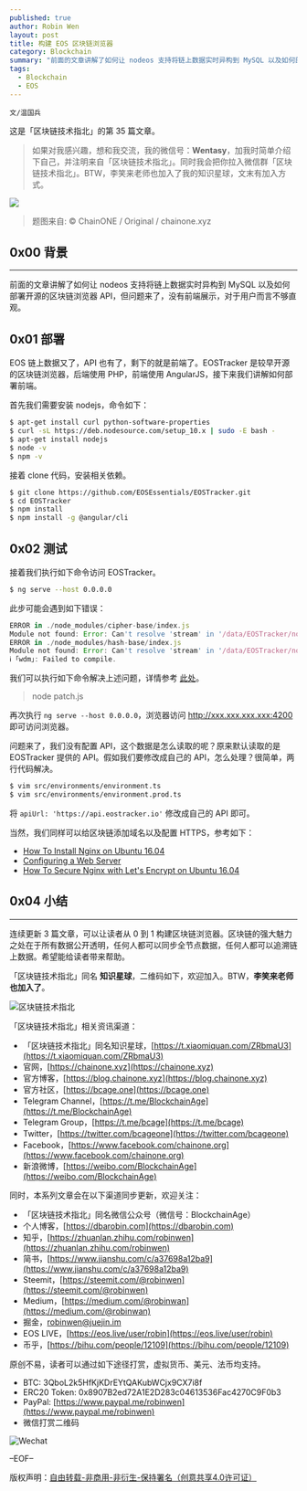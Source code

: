 ```yaml
---
published: true
author: Robin Wen
layout: post
title: 构建 EOS 区块链浏览器
category: Blockchain
summary: "前面的文章讲解了如何让 nodeos 支持将链上数据实时异构到 MySQL 以及如何部署开源的区块链浏览器 API，但问题来了，没有前端展示，对于用户而言不够直观。EOS 链上数据又了，API 也有了，剩下的就是前端了。EOSTracker 是较早开源的区块链浏览器，后端使用 PHP，前端使用 AngularJS，接下来我们讲解如何部署前端。连续更新 3 篇文章，可以让读者从 0 到 1 构建区块链浏览器。区块链的强大魅力之处在于所有数据公开透明，任何人都可以同步全节点数据，任何人都可以追溯链上数据。希望能给读者帮助。"
tags:
  - Blockchain
  - EOS
---
```


`文/温国兵`

这是「区块链技术指北」的第 35 篇文章。

> 如果对我感兴趣，想和我交流，我的微信号：**Wentasy**，加我时简单介绍下自己，并注明来自「区块链技术指北」。同时我会把你拉入微信群「区块链技术指北」。BTW，李笑来老师也加入了我的知识星球，文末有加入方式。

![](https://i.imgur.com/smxzEPJ.png)

> 题图来自: © ChainONE / Original / chainone.xyz

## 0x00 背景
***

前面的文章讲解了如何让 nodeos 支持将链上数据实时异构到 MySQL 以及如何部署开源的区块链浏览器 API，但问题来了，没有前端展示，对于用户而言不够直观。

## 0x01 部署

EOS 链上数据又了，API 也有了，剩下的就是前端了。EOSTracker 是较早开源的区块链浏览器，后端使用 PHP，前端使用 AngularJS，接下来我们讲解如何部署前端。

首先我们需要安装 nodejs，命令如下：

``` bash
$ apt-get install curl python-software-properties
$ curl -sL https://deb.nodesource.com/setup_10.x | sudo -E bash -
$ apt-get install nodejs
$ node -v
$ npm -v
```

接着 clone 代码，安装相关依赖。

``` bash
$ git clone https://github.com/EOSEssentials/EOSTracker.git
$ cd EOSTracker
$ npm install
$ npm install -g @angular/cli
```

## 0x02 测试

接着我们执行如下命令访问 EOSTracker。

``` bash
$ ng serve --host 0.0.0.0
```

此步可能会遇到如下错误：

``` js
ERROR in ./node_modules/cipher-base/index.js
Module not found: Error: Can't resolve 'stream' in '/data/EOSTracker/node_modules/cipher-base'
ERROR in ./node_modules/hash-base/index.js
Module not found: Error: Can't resolve 'stream' in '/data/EOSTracker/node_modules/hash-base'
ℹ ｢wdm｣: Failed to compile.
```

我们可以执行如下命令解决上述问题，详情参考 [此处](https://github.com/EOSEssentials/EOSTracker/issues/62)。

> node patch.js

再次执行 `ng serve --host 0.0.0.0`，浏览器访问 http://xxx.xxx.xxx.xxx:4200 即可访问浏览器。

问题来了，我们没有配置 API，这个数据是怎么读取的呢？原来默认读取的是 EOSTracker 提供的 API。假如我们要修改成自己的 API，怎么处理？很简单，两行代码解决。

``` bash
$ vim src/environments/environment.ts
$ vim src/environments/environment.prod.ts
```

将 `apiUrl: 'https://api.eostracker.io'` 修改成自己的 API 即可。

当然，我们同样可以给区块链添加域名以及配置 HTTPS，参考如下：

* [How To Install Nginx on Ubuntu 16.04](https://www.digitalocean.com/community/tutorials/how-to-install-nginx-on-ubuntu-16-04)
* [Configuring a Web Server](https://symfony.com/doc/current/setup/web_server_configuration.html)
* [How To Secure Nginx with Let's Encrypt on Ubuntu 16.04](https://www.digitalocean.com/community/tutorials/how-to-secure-nginx-with-let-s-encrypt-on-ubuntu-16-04)

## 0x04 小结
***

连续更新 3 篇文章，可以让读者从 0 到 1 构建区块链浏览器。区块链的强大魅力之处在于所有数据公开透明，任何人都可以同步全节点数据，任何人都可以追溯链上数据。希望能给读者带来帮助。

「区块链技术指北」同名 **知识星球**，二维码如下，欢迎加入。BTW，**李笑来老师也加入了**。

![区块链技术指北](https://i.imgur.com/RBmpxTL.jpg)

「区块链技术指北」相关资讯渠道：

* 「区块链技术指北」同名知识星球，[https://t.xiaomiquan.com/ZRbmaU3](https://t.xiaomiquan.com/ZRbmaU3)
* 官网，[https://chainone.xyz](https://chainone.xyz)
* 官方博客，[https://blog.chainone.xyz](https://blog.chainone.xyz)
* 官方社区，[https://bcage.one](https://bcage.one)
* Telegram Channel，[https://t.me/BlockchainAge](https://t.me/BlockchainAge)
* Telegram Group，[https://t.me/bcage](https://t.me/bcage)
* Twitter，[https://twitter.com/bcageone](https://twitter.com/bcageone)
* Facebook，[https://www.facebook.com/chainone.org](https://www.facebook.com/chainone.org)
* 新浪微博，[https://weibo.com/BlockchainAge](https://weibo.com/BlockchainAge)

同时，本系列文章会在以下渠道同步更新，欢迎关注：

* 「区块链技术指北」同名微信公众号（微信号：BlockchainAge）
* 个人博客，[https://dbarobin.com](https://dbarobin.com)
* 知乎，[https://zhuanlan.zhihu.com/robinwen](https://zhuanlan.zhihu.com/robinwen)
* 简书，[https://www.jianshu.com/c/a37698a12ba9](https://www.jianshu.com/c/a37698a12ba9)
* Steemit，[https://steemit.com/@robinwen](https://steemit.com/@robinwen)
* Medium，[https://medium.com/@robinwan](https://medium.com/@robinwan)
* 掘金，[robinwen@juejin.im](https://juejin.im/user/5673ccae60b2260ee435f89a/posts)
* EOS LIVE，[https://eos.live/user/robin](https://eos.live/user/robin)
* 币乎，[https://bihu.com/people/12109](https://bihu.com/people/12109)

原创不易，读者可以通过如下途径打赏，虚拟货币、美元、法币均支持。

* BTC: 3QboL2k5HfKjKDrEYtQAKubWCjx9CX7i8f
* ERC20 Token: 0x8907B2ed72A1E2D283c04613536Fac4270C9F0b3
* PayPal: [https://www.paypal.me/robinwen](https://www.paypal.me/robinwen)
* 微信打赏二维码

![Wechat](https://i.imgur.com/SzoNl5b.jpg)

–EOF–

版权声明：[自由转载-非商用-非衍生-保持署名（创意共享4.0许可证）](http://creativecommons.org/licenses/by-nc-nd/4.0/deed.zh)